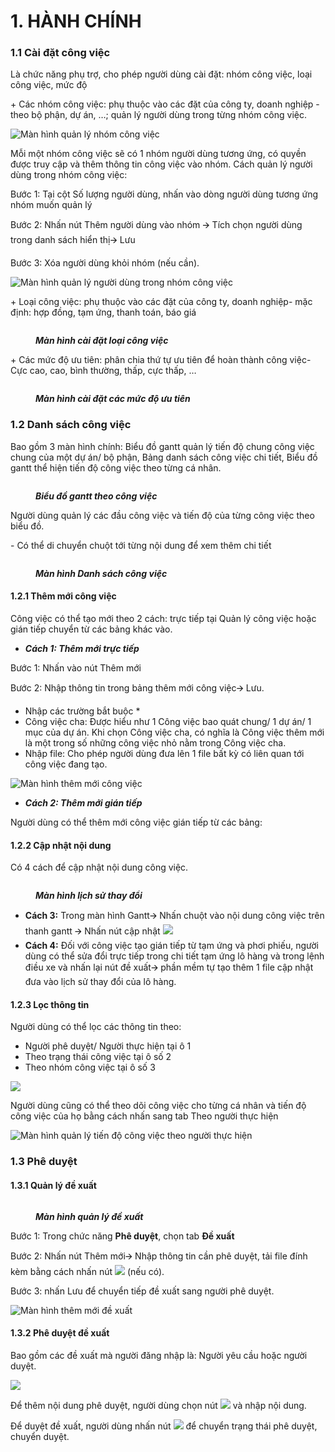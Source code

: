 # 1. HÀNH CHÍNH

### 1.1 **Cài đặt công việc** <a href="#_3cqmetx" id="_3cqmetx"></a>

Là chức năng phụ trợ, cho phép người dùng cài đặt: nhóm công việc, loại công việc, mức độ

\+ Các nhóm công việc: phụ thuộc vào các đặt của công ty, doanh nghiệp - theo bộ phận, dự án, …; quản lý người dùng trong từng nhóm công việc.

![Màn hình quản lý nhóm công việc](<../../.gitbook/assets/0 (5).png>)

Mỗi một nhóm công việc sẽ có 1 nhóm người dùng tương ứng, có quyền được truy cập và thêm thông tin công việc vào nhóm. Cách quản lý người dùng trong nhóm công việc:

Bước 1: Tại cột Số lượng người dùng, nhấn vào dòng người dùng tương ứng nhóm muốn quản lý

Bước 2: Nhấn nút Thêm người dùng vào nhóm 🡪 Tích chọn người dùng trong danh sách hiển thị🡪 Lưu

Bước 3: Xóa người dùng khỏi nhóm (nếu cần).

![Màn hình quản lý người dùng trong nhóm công việc](<../../.gitbook/assets/1 (7).png>)

\+ Loại công việc: phụ thuộc vào các đặt của công ty, doanh nghiệp- mặc định: hợp đồng, tạm ứng, thanh toán, báo giá

<figure><img src="../../.gitbook/assets/2 (10).png" alt=""><figcaption><p><em><strong>Màn hình cài đặt loại công việc</strong></em></p></figcaption></figure>

\+ Các mức độ ưu tiên: phân chia thứ tự ưu tiên để hoàn thành công việc- Cực cao, cao, bình thường, thấp, cực thấp, …

<figure><img src="../../.gitbook/assets/3 (9).png" alt=""><figcaption><p><em><strong>Màn hình cài đặt các mức độ ưu tiên</strong></em></p></figcaption></figure>

### **1.2 Danh sách công việc** <a href="#_1rvwp1q" id="_1rvwp1q"></a>

Bao gồm 3 màn hình chính: Biểu đồ gantt quản lý tiến độ chung công việc chung của một dự án/ bộ phận, Bảng danh sách công việc chi tiết, Biểu đồ gantt thể hiện tiến độ công việc theo từng cá nhân.

<figure><img src="../../.gitbook/assets/4 (8).png" alt=""><figcaption><p><em><strong>Biểu đồ gantt theo công việc</strong></em></p></figcaption></figure>

Người dùng quản lý các đầu công việc và tiến độ của từng công việc theo biểu đồ.

\- Có thể di chuyển chuột tới từng nội dung để xem thêm chi tiết

<figure><img src="../../.gitbook/assets/5 (2).png" alt=""><figcaption><p><em><strong>Màn hình Danh sách công việc</strong></em></p></figcaption></figure>

#### **1.2.1 Thêm mới công việc** <a href="#_4bvk7pj" id="_4bvk7pj"></a>

Công việc có thể tạo mới theo 2 cách: trực tiếp tại Quản lý công việc hoặc gián tiếp chuyển từ các bảng khác vào.

* _**Cách 1: Thêm mới trực tiếp**_

Bước 1: Nhấn vào nút Thêm mới

Bước 2: Nhập thông tin trong bảng thêm mới công việc🡪 Lưu.

* Nhập các trường bắt buộc \*
* Công việc cha: Được hiểu như 1 Công việc bao quát chung/ 1 dự án/ 1 mục của dự án. Khi chọn Công việc cha, có nghĩa là Công việc thêm mới là một trong số những công việc nhỏ nằm trong Công việc cha.
* Nhập file: Cho phép người dùng đưa lên 1 file bất kỳ có liên quan tới công việc đang tạo.

![Màn hình thêm mới công việc](<../../.gitbook/assets/6 (6).png>)

* _**Cách 2: Thêm mới gián tiếp**_

Người dùng có thể thêm mới công việc gián tiếp từ các bảng:

#### **1.2.2 Cập nhật nội dung** <a href="#_2r0uhxc" id="_2r0uhxc"></a>

Có 4 cách để cập nhật nội dung công việc.

<figure><img src="../../.gitbook/assets/12 (5).png" alt=""><figcaption><p><em><strong>Màn hình lịch sử thay đổi</strong></em></p></figcaption></figure>

* **Cách 3:** Trong màn hình Gantt🡪 Nhấn chuột vào nội dung công việc trên thanh gantt 🡪 Nhấn nút cập nhật ![](<../../.gitbook/assets/13 (4).png>)
* **Cách 4:** Đối với công việc tạo gián tiếp từ tạm ứng và phơi phiếu, người dùng có thể sửa đổi trực tiếp trong chi tiết tạm ứng lô hàng và trong lệnh điều xe và nhấn lại nút đề xuất🡪 phần mềm tự tạo thêm 1 file cập nhật đưa vào lịch sử thay đổi của lô hàng.

#### **1.2.3 Lọc thông tin** <a href="#_1664s55" id="_1664s55"></a>

Người dùng có thể lọc các thông tin theo:

* Người phê duyệt/ Người thực hiện tại ô 1
* Theo trạng thái công việc tại ô số 2
* Theo nhóm công việc tại ô số 3

![](<../../.gitbook/assets/14 (6).png>)

Người dùng cũng có thể theo dõi công việc cho từng cá nhân và tiến độ công việc của họ bằng cách nhấn sang tab Theo người thực hiện

![Màn hình quản lý tiến độ công việc theo người thực hiện](<../../.gitbook/assets/15 (6).png>)

### **1.3 Phê duyệt** <a href="#_3q5sasy" id="_3q5sasy"></a>

#### **1.3.1 Quản lý đề xuất** <a href="#_25b2l0r" id="_25b2l0r"></a>

<figure><img src="../../.gitbook/assets/16 (3).png" alt=""><figcaption><p><em><strong>Màn hình quản lý đề xuất</strong></em></p></figcaption></figure>

Bước 1: Trong chức năng **Phê duyệt**, chọn tab **Đề xuất**

Bước 2: Nhấn nút Thêm mới🡪 Nhập thông tin cần phê duyệt, tải file đính kèm bằng cách nhấn nút ![](<../../.gitbook/assets/17 (2).png>) (nếu có).

Bước 3: nhấn Lưu để chuyển tiếp đề xuất sang người phê duyệt.

![Màn hình thêm mới đề xuất](<../../.gitbook/assets/18 (1).png>)

#### **1.3.2 Phê duyệt đề xuất** <a href="#_kgcv8k" id="_kgcv8k"></a>

Bao gồm các đề xuất mà người đăng nhập là: Người yêu cầu hoặc người duyệt.

![](<../../.gitbook/assets/19 (2).png>)

Để thêm nội dung phê duyệt, người dùng chọn nút ![](<../../.gitbook/assets/20 (7).png>) và nhập nội dung.

Để duyệt đề xuất, người dùng nhấn nút ![](../../.gitbook/assets/21.png) để chuyển trạng thái phê duyệt, chuyển duyệt.
